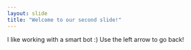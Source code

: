 ```yaml
---
layout: slide
title: "Welcome to our second slide!"
---
```

I like working with a smart bot :)
Use the left arrow to go back!
